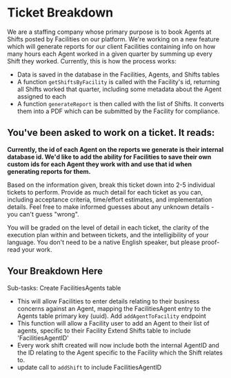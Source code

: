 # Ticket Breakdown
We are a staffing company whose primary purpose is to book Agents at Shifts posted by Facilities on our platform. We're working on a new feature which will generate reports for our client Facilities containing info on how many hours each Agent worked in a given quarter by summing up every Shift they worked. Currently, this is how the process works:

- Data is saved in the database in the Facilities, Agents, and Shifts tables
- A function `getShiftsByFacility` is called with the Facility's id, returning all Shifts worked that quarter, including some metadata about the Agent assigned to each
- A function `generateReport` is then called with the list of Shifts. It converts them into a PDF which can be submitted by the Facility for compliance.

## You've been asked to work on a ticket. It reads:

**Currently, the id of each Agent on the reports we generate is their internal database id. We'd like to add the ability for Facilities to save their own custom ids for each Agent they work with and use that id when generating reports for them.**


Based on the information given, break this ticket down into 2-5 individual tickets to perform. Provide as much detail for each ticket as you can, including acceptance criteria, time/effort estimates, and implementation details. Feel free to make informed guesses about any unknown details - you can't guess "wrong".


You will be graded on the level of detail in each ticket, the clarity of the execution plan within and between tickets, and the intelligibility of your language. You don't need to be a native English speaker, but please proof-read your work.

## Your Breakdown Here

Sub-tasks:
Create FacilitiesAgents table
- This will allow Facilities to enter details relating to their business concerns against an Agent, mapping the FacilitiesAgent entry to the Agents table primary key (uuid).
  Add `addAgentToFacility` endpoint
- This function will allow a Facility user to add an Agent to their list of agents, specific to their Facility
  Extend Shifts table to include 'FacilitiesAgentID'
- Every work shift created will now include both the internal AgentID and the ID relating to the Agent specific to the Facility which the Shift relates to.
- update call to `addShift` to include FacilitiesAgentID